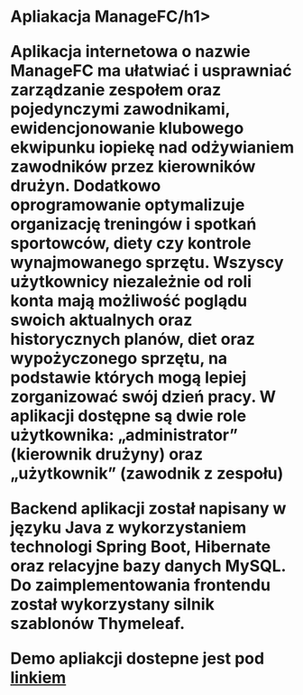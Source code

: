 <h1>Apliakacja ManageFC/h1>

<div>
  <p>
    Aplikacja internetowa o nazwie ManageFC ma ułatwiać i usprawniać zarządzanie zespołem oraz pojedynczymi zawodnikami, ewidencjonowanie klubowego ekwipunku iopiekę nad odżywianiem zawodników przez kierowników drużyn. Dodatkowo oprogramowanie optymalizuje organizację treningów i spotkań sportowców, diety czy kontrole wynajmowanego sprzętu. Wszyscy użytkownicy niezależnie od roli konta mają możliwość poglądu swoich aktualnych oraz historycznych planów, diet oraz wypożyczonego sprzętu, na podstawie których mogą lepiej zorganizować swój dzień pracy. W aplikacji dostępne są dwie role użytkownika: „administrator” (kierownik drużyny) oraz „użytkownik” (zawodnik z zespołu)
  </p>
  <p>
    Backend aplikacji został napisany w języku Java z wykorzystaniem technologi Spring Boot, Hibernate oraz relacyjne bazy danych MySQL. Do zaimplementowania frontendu został wykorzystany silnik szablonów Thymeleaf. 
  </p>

  <p>
    Demo apliakcji dostepne jest pod <a href="https://youtu.be/IFDhJtvC-jc" target="_blank">linkiem</a>
  </p>
</div>

